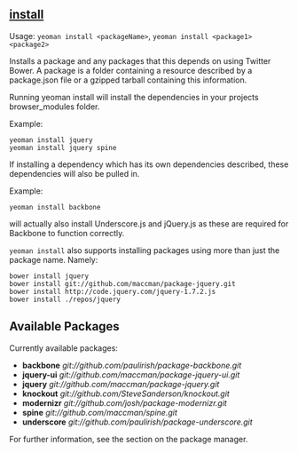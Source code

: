 

## <a href="#install" name="install">install</a>

Usage: `yeoman install <packageName>`, `yeoman install <package1> <package2>`

Installs a package <name> and any packages that this depends on using Twitter Bower. A package is a folder containing a resource described by a package.json file or a gzipped tarball containing this information.

Running yeoman install <name> will install the dependencies in your projects browser_modules folder.

Example:

```shell
yeoman install jquery
yeoman install jquery spine
```

If installing a dependency which has its own dependencies described, these dependencies will also be pulled in.

Example:

```shell
yeoman install backbone
```

will actually also install Underscore.js and jQuery.js as these are required for Backbone to function correctly.

`yeoman install` also supports installing packages using more than just the package name. Namely:

```shell
bower install jquery
bower install git://github.com/maccman/package-jquery.git
bower install http://code.jquery.com/jquery-1.7.2.js
bower install ./repos/jquery
```

## Available Packages

Currently available packages:

* **backbone** *git://github.com/paulirish/package-backbone.git*
* **jquery-ui** *git://github.com/maccman/package-jquery-ui.git*
* **jquery** *git://github.com/maccman/package-jquery.git*
* **knockout** *git://github.com/SteveSanderson/knockout.git*
* **modernizr** *git://github.com/josh/package-modernizr.git*
* **spine** *git://github.com/maccman/spine.git*
* **underscore** *git://github.com/paulirish/package-underscore.git*

For further information, see the section on the package manager.
